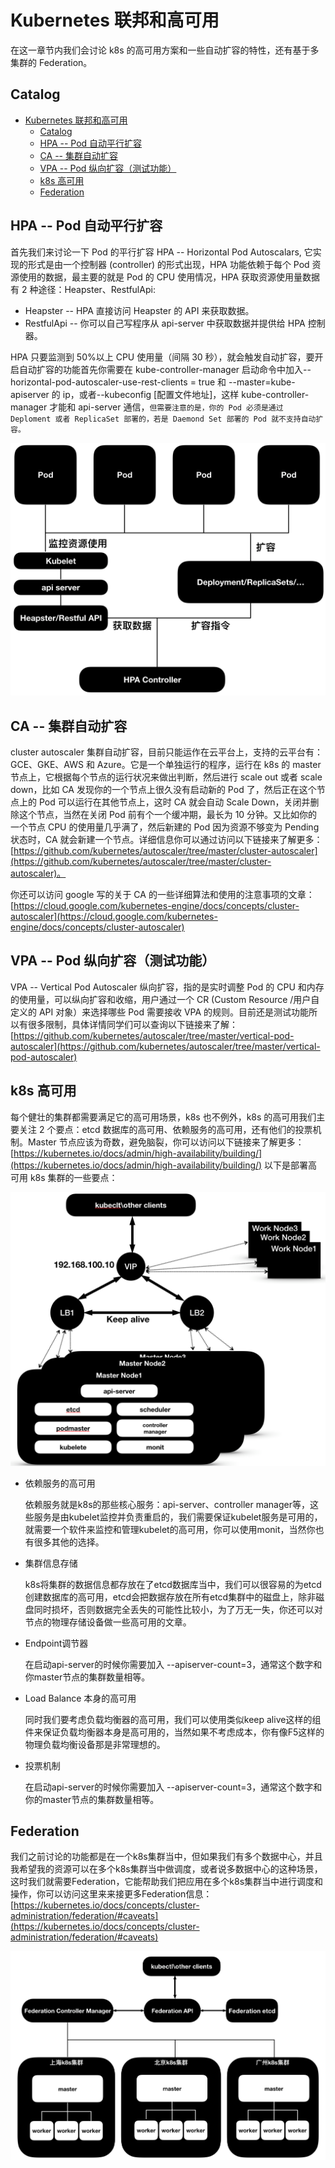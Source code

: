 # Kubernetes 联邦和高可用

在这一章节内我们会讨论 k8s 的高可用方案和一些自动扩容的特性，还有基于多集群的 Federation。

## Catalog

<!-- @import "[TOC]" {cmd="toc" depthFrom=1 depthTo=6 orderedList=false} -->

<!-- code_chunk_output -->

- [Kubernetes 联邦和高可用](#kubernetes-%e8%81%94%e9%82%a6%e5%92%8c%e9%ab%98%e5%8f%af%e7%94%a8)
  - [Catalog](#catalog)
  - [HPA -- Pod 自动平行扩容](#hpa----pod-%e8%87%aa%e5%8a%a8%e5%b9%b3%e8%a1%8c%e6%89%a9%e5%ae%b9)
  - [CA -- 集群自动扩容](#ca----%e9%9b%86%e7%be%a4%e8%87%aa%e5%8a%a8%e6%89%a9%e5%ae%b9)
  - [VPA -- Pod 纵向扩容（测试功能）](#vpa----pod-%e7%ba%b5%e5%90%91%e6%89%a9%e5%ae%b9%e6%b5%8b%e8%af%95%e5%8a%9f%e8%83%bd)
  - [k8s 高可用](#k8s-%e9%ab%98%e5%8f%af%e7%94%a8)
  - [Federation](#federation)

<!-- /code_chunk_output -->

## HPA -- Pod 自动平行扩容

首先我们来讨论一下 Pod 的平行扩容 HPA -- Horizontal Pod Autoscalars, 它实现的形式是由一个控制器 (controller) 的形式出现，HPA 功能依赖于每个 Pod 资源使用的数据，最主要的就是 Pod 的 CPU 使用情况，HPA 获取资源使用量数据有 2 种途径：Heapster、RestfulApi:

- Heapster -- HPA 直接访问 Heapster 的 API 来获取数据。
- RestfulApi -- 你可以自己写程序从 api-server 中获取数据并提供给 HPA 控制器。

HPA 只要监测到 50%以上 CPU 使用量（间隔 30 秒），就会触发自动扩容，要开启自动扩容的功能首先你需要在 kube-controller-manager 启动命令中加入--horizontal-pod-autoscaler-use-rest-clients = true 和 --master=kube-apiserver 的 ip，或者--kubeconfig [配置文件地址]，这样 kube-controller-manager 才能和 api-server 通信，`但需要注意的是，你的 Pod 必须是通过 Deploment 或者 ReplicaSet 部署的，若是 Daemond Set 部署的 Pod 就不支持自动扩容。`

![k8s_ft_ha_01](../img/k8s_ft_ha_01.png)

## CA -- 集群自动扩容

cluster autoscaler 集群自动扩容，目前只能运作在云平台上，支持的云平台有：GCE、GKE、AWS 和 Azure。它是一个单独运行的程序，运行在 k8s 的 master 节点上，它根据每个节点的运行状况来做出判断，然后进行 scale out 或者 scale down，比如 CA 发现你的一个节点上很久没有启动新的 Pod 了，然后正在这个节点上的 Pod 可以运行在其他节点上，这时 CA 就会自动 Scale Down，关闭并删除这个节点，当然在关闭 Pod 前有个一个缓冲期，最长为 10 分钟。又比如你的一个节点 CPU 的使用量几乎满了，然后新建的 Pod 因为资源不够变为 Pending 状态时，CA 就会新建一个节点。详细信息你可以通过访问以下链接来了解更多：[https://github.com/kubernetes/autoscaler/tree/master/cluster-autoscaler](https://github.com/kubernetes/autoscaler/tree/master/cluster-autoscaler)。

你还可以访问 google 写的关于 CA 的一些详细算法和使用的注意事项的文章：[https://cloud.google.com/kubernetes-engine/docs/concepts/cluster-autoscaler](https://cloud.google.com/kubernetes-engine/docs/concepts/cluster-autoscaler)

## VPA -- Pod 纵向扩容（测试功能）

VPA -- Vertical Pod Autoscaler 纵向扩容，指的是实时调整 Pod 的 CPU 和内存的使用量，可以纵向扩容和收缩，用户通过一个 CR (Custom Resource /用户自定义的 API 对象）来选择哪些 Pod 需要接收 VPA 的规则。目前还是测试功能所以有很多限制，具体详情同学们可以查询以下链接来了解：[https://github.com/kubernetes/autoscaler/tree/master/vertical-pod-autoscaler](https://github.com/kubernetes/autoscaler/tree/master/vertical-pod-autoscaler)

## k8s 高可用

每个健壮的集群都需要满足它的高可用场景，k8s 也不例外，k8s 的高可用我们主要关注 2 个要点：etcd 数据库的高可用、依赖服务的高可用，还有他们的投票机制。Master 节点应该为奇数，避免脑裂，你可以访问以下链接来了解更多：[https://kubernetes.io/docs/admin/high-availability/building/](https://kubernetes.io/docs/admin/high-availability/building/) 以下是部署高可用 k8s 集群的一些要点：

![k8s_ft_ha_02](../img/k8s_ft_ha_02.png)

- 依赖服务的高可用

    依赖服务就是k8s的那些核心服务：api-server、controller manager等，这些服务是由kubelet监控并负责重启的，我们需要保证kubelet服务是可用的，就需要一个软件来监控和管理kubelet的高可用，你可以使用monit，当然你也有很多其他的选择。

- 集群信息存储

    k8s将集群的数据信息都存放在了etcd数据库当中，我们可以很容易的为etcd创建数据库的高可用，etcd会把数据存放在所有etcd集群中的磁盘上，除非磁盘同时损坏，否则数据完全丢失的可能性比较小，为了万无一失，你还可以对节点的物理存储设备做一些高可用的文章。

- Endpoint调节器

    在启动api-server的时候你需要加入 --apiserver-count=3，通常这个数字和你master节点的集群数量相等。

- Load Balance 本身的高可用

    同时我们要考虑负载均衡器的高可用，我们可以使用类似keep alive这样的组件来保证负载均衡器本身是高可用的，当然如果不考虑成本，你有像F5这样的物理负载均衡设备那是非常理想的。

- 投票机制

    在启动api-server的时候你需要加入 --apiserver-count=3，通常这个数字和你的master节点的集群数量相等。

## Federation

我们之前讨论的功能都是在一个k8s集群当中，但如果我们有多个数据中心，并且我希望我的资源可以在多个k8s集群当中做调度，或者说多数据中心的这种场景，这时我们就需要Federation，它能帮助我们把应用在多个k8s集群当中进行调度和操作，你可以访问这里来来接更多Federation信息：[https://kubernetes.io/docs/concepts/cluster-administration/federation/#caveats](https://kubernetes.io/docs/concepts/cluster-administration/federation/#caveats)

![k8s_ft_ha_03](../img/k8s_ft_ha_03.png)
